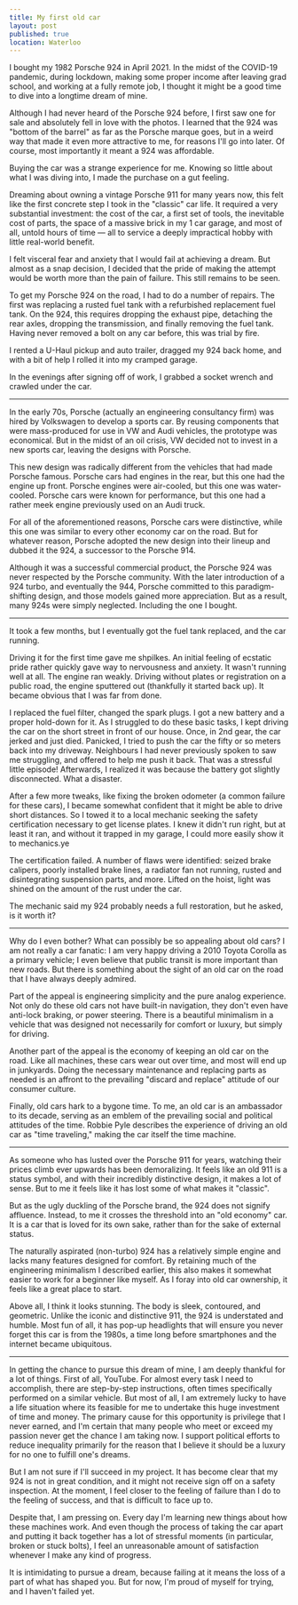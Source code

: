 ```yaml
---
title: My first old car
layout: post
published: true
location: Waterloo
---
```


I bought my 1982 Porsche 924 in April 2021. In the midst of the COVID-19 pandemic, during lockdown, making some proper income after leaving grad school, and working at a fully remote job, I thought it might be a good time to dive into a longtime dream of mine.

Although I had never heard of the Porsche 924 before, I first saw one for sale and absolutely fell in love with the photos. I learned that the 924 was "bottom of the barrel" as far as the Porsche marque goes, but in a weird way that made it even more attractive to me, for reasons I'll go into later. Of course, most importantly it meant a 924 was affordable.

Buying the car was a strange experience for me. Knowing so little about what I was diving into, I made the purchase on a gut feeling.

Dreaming about owning a vintage Porsche 911 for many years now, this felt like the first concrete step I took in the "classic" car life. It required a very substantial investment: the cost of the car, a first set of tools, the inevitable cost of parts, the space of a massive brick in my 1 car garage, and most of all, untold hours of time — all to service a deeply impractical hobby with little real-world benefit.

I felt visceral fear and anxiety that I would fail at achieving a dream. But almost as a snap decision, I decided that the pride of making the attempt would be worth more than the pain of failure. This still remains to be seen.

To get my Porsche 924 on the road, I had to do a number of repairs. The first was replacing a rusted fuel tank with a refurbished replacement fuel tank. On the 924, this requires dropping the exhaust pipe, detaching the rear axles, dropping the transmission, and finally removing the fuel tank. Having never removed a bolt on any car before, this was trial by fire.

I rented a U-Haul pickup and auto trailer, dragged my 924 back home, and with a bit of help I rolled it into my cramped garage.

In the evenings after signing off of work, I grabbed a socket wrench and crawled under the car.

---

In the early 70s, Porsche (actually an engineering consultancy firm) was hired by Volkswagen to develop a sports car. By reusing components that were mass-produced for use in VW and Audi vehicles, the prototype was economical. But in the midst of an oil crisis, VW decided not to invest in a new sports car, leaving the designs with Porsche.

This new design was radically different from the vehicles that had made Porsche famous. Porsche cars had engines in the rear, but this one had the engine up front. Porsche engines were air-cooled, but this one was water-cooled. Porsche cars were known for performance, but this one had a rather meek engine previously used on an Audi truck.

For all of the aforementioned reasons, Porsche cars were distinctive, while this one was similar to every other economy car on the road. But for whatever reason, Porsche adopted the new design into their lineup and dubbed it the 924, a successor to the Porsche 914.

Although it was a successful commercial product, the Porsche 924 was never respected by the Porsche community. With the later introduction of a 924 turbo, and eventually the 944, Porsche committed to this paradigm-shifting design, and those models gained more appreciation. But as a result, many 924s were simply neglected. Including the one I bought.

---

It took a few months, but I eventually got the fuel tank replaced, and the car running.

Driving it for the first time gave me shpilkes. An initial feeling of ecstatic pride rather quickly gave way to nervousness and anxiety. It wasn't running well at all. The engine ran weakly. Driving without plates or registration on a public road, the engine sputtered out (thankfully it started back up). It became obvious that I was far from done.

I replaced the fuel filter, changed the spark plugs. I got a new battery and a proper hold-down for it. As I struggled to do these basic tasks, I kept driving the car on the short street in front of our house. Once, in 2nd gear, the car jerked and just died. Panicked, I tried to push the car the fifty or so meters back into my driveway. Neighbours I had never previously spoken to saw me struggling, and offered to help me push it back. That was a stressful little episode! Afterwards, I realized it was because the battery got slightly disconnected. What a disaster.

After a few more tweaks, like fixing the broken odometer (a common failure for these cars), I became somewhat confident that it might be able to drive short distances. So I towed it to a local mechanic seeking the safety certification necessary to get license plates. I knew it didn't run right, but at least it ran, and without it trapped in my garage, I could more easily show it to mechanics.ye

The certification failed. A number of flaws were identified: seized brake calipers, poorly installed brake lines, a radiator fan not running, rusted and disintegrating suspension parts, and more. Lifted on the hoist, light was shined on the amount of the rust under the car.

The mechanic said my 924 probably needs a full restoration, but he asked, is it worth it?

---

Why do I even bother? What can possibly be so appealing about old cars? I am not really a car fanatic: I am very happy driving a 2010 Toyota Corolla as a primary vehicle; I even believe that public transit is more important than new roads. But there is something about the sight of an old car on the road that I have always deeply admired.

Part of the appeal is engineering simplicity and the pure analog experience. Not only do these old cars not have built-in navigation, they don't even have anti-lock braking, or power steering. There is a beautiful minimalism in a vehicle that was designed not necessarily for comfort or luxury, but simply for driving.

Another part of the appeal is the economy of keeping an old car on the road. Like all machines, these cars wear out over time, and most will end up in junkyards. Doing the necessary maintenance and replacing parts as needed is an affront to the prevailing "discard and replace" attitude of our consumer culture.

Finally, old cars hark to a bygone time. To me, an old car is an ambassador to its decade, serving as an emblem of the prevailing social and political attitudes of the time. Robbie Pyle describes the experience of driving an old car as "time traveling," making the car itself the time machine.

---

As someone who has lusted over the Porsche 911 for years, watching their prices climb ever upwards has been demoralizing. It feels like an old 911 is a status symbol, and with their incredibly distinctive design, it makes a lot of sense. But to me it feels like it has lost some of what makes it "classic".

But as the ugly duckling of the Porsche brand, the 924 does not signify affluence. Instead, to me it crosses the threshold into an "old economy" car. It is a car that is loved for its own sake, rather than for the sake of external status.

The naturally aspirated (non-turbo) 924 has a relatively simple engine and lacks many features designed for comfort. By retaining much of the engineering minimalism I described earlier, this also makes it somewhat easier to work for a beginner like myself. As I foray into old car ownership, it feels like a great place to start.

Above all, I think it looks stunning. The body is sleek, contoured, and geometric. Unlike the iconic and distinctive 911, the 924 is understated and humble. Most fun of all, it has pop-up headlights that will ensure you never forget this car is from the 1980s, a time long before smartphones and the internet became ubiquitous.

---

In getting the chance to pursue this dream of mine, I am deeply thankful for a lot of things. First of all, YouTube. For almost every task I need to accomplish, there are step-by-step instructions, often times specifically performed on a similar vehicle. But most of all, I am extremely lucky to have a life situation where its feasible for me to undertake this huge investment of time and money. The primary cause for this opportunity is privilege that I never earned, and I'm certain that many people who meet or exceed my passion never get the chance I am taking now. I support political efforts to reduce inequality primarily for the reason that I believe it should be a luxury for no one to fulfill one's dreams.

But I am not sure if I'll succeed in my project. It has become clear that my 924 is not in great condition, and it might not receive sign off on a safety inspection. At the moment, I feel closer to the feeling of failure than I do to the feeling of success, and that is difficult to face up to.

Despite that, I am pressing on. Every day I'm learning new things about how these machines work. And even though the process of taking the car apart and putting it back together has a lot of stressful moments (in particular, broken or stuck bolts), I feel an unreasonable amount of satisfaction whenever I make any kind of progress.

It is intimidating to pursue a dream, because failing at it means the loss of a part of what has shaped you. But for now, I'm proud of myself for trying, and I haven't failed yet.
